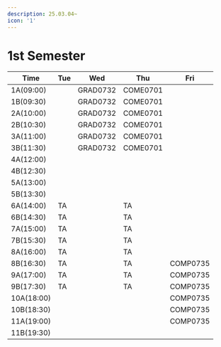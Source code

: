 ```yaml
---
description: 25.03.04~
icon: '1'
---
```


# 1st Semester

| Time       | Tue | Wed      | Thu      | Fri      |
| ---------- | --- | -------- | -------- | -------- |
| 1A(09:00)  |     | GRAD0732 | COME0701 |          |
| 1B(09:30)  |     | GRAD0732 | COME0701 |          |
| 2A(10:00)  |     | GRAD0732 | COME0701 |          |
| 2B(10:30)  |     | GRAD0732 | COME0701 |          |
| 3A(11:00)  |     | GRAD0732 | COME0701 |          |
| 3B(11:30)  |     | GRAD0732 | COME0701 |          |
| 4A(12:00)  |     |          |          |          |
| 4B(12:30)  |     |          |          |          |
| 5A(13:00)  |     |          |          |          |
| 5B(13:30)  |     |          |          |          |
| 6A(14:00)  | TA  |          | TA       |          |
| 6B(14:30)  | TA  |          | TA       |          |
| 7A(15:00)  | TA  |          | TA       |          |
| 7B(15:30)  | TA  |          | TA       |          |
| 8A(16:00)  | TA  |          | TA       |          |
| 8B(16:30)  | TA  |          | TA       | COMP0735 |
| 9A(17:00)  | TA  |          | TA       | COMP0735 |
| 9B(17:30)  | TA  |          | TA       | COMP0735 |
| 10A(18:00) |     |          |          | COMP0735 |
| 10B(18:30) |     |          |          | COMP0735 |
| 11A(19:00) |     |          |          | COMP0735 |
| 11B(19:30) |     |          |          |          |
